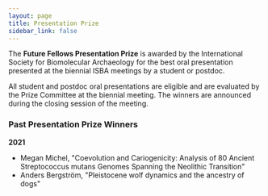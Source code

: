 ```yaml
---
layout: page
title: Presentation Prize
sidebar_link: false
---
```


The <b>Future Fellows Presentation Prize</b> is awarded by the International Society for Biomolecular Archaeology for the best oral presentation presented at the biennial ISBA meetings by a student or postdoc.

All student and postdoc oral presentations are eligible and are evaluated by the Prize Committee at the biennial meeting. The winners are announced during the closing session of the meeting.

### Past Presentation Prize Winners

<b>2021</b>
- Megan Michel, "Coevolution and Cariogenicity: Analysis of 80 Ancient Streptococcus mutans Genomes Spanning the Neolithic Transition"
- Anders Bergström, "Pleistocene wolf dynamics and the ancestry of dogs"

